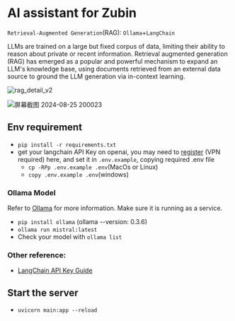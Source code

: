 # AI assistant for Zubin

`Retrieval-Augmented Generation`(RAG): `Ollama`+`LangChain`

LLMs are trained on a large but fixed corpus of data, limiting their ability to reason about private or recent information. Retrieval augmented generation (RAG) has emerged as a popular and powerful mechanism to expand an LLM's knowledge base, using documents retrieved from an external data source to ground the LLM generation via in-context learning. 

![rag_detail_v2](https://github.com/langchain-ai/rag-from-scratch/assets/122662504/54a2d76c-b07e-49e7-b4ce-fc45667360a1)

![屏幕截图 2024-08-25 200023](https://github.com/user-attachments/assets/c50d24a7-89d1-4845-b51a-1c2896390177)


## Env requirement
- `pip install -r requirements.txt`
- get your langchain API Key on openai, you may need to [register] (VPN required) here, and set it in `.env.example`, copying required .env file
   - `cp -RPp .env.example .env`(MacOs or Linux)
   - `copy .env.example .env`(windows)

### Ollama Model
Refer to [Ollama] for more information. Make sure it is running as a service.
- `pip install ollama` (ollama --version: 0.3.6)
- `ollama run mistral:latest`
- Check your model with `ollama list`

### Other reference:
- [LangChain API Key Guide]

## Start the server
- `uvicorn main:app --reload`

[Langchain]:https://python.langchain.com/v0.2/docs/integrations/text_embedding/ollama/
[Ollama]:https://ollama.com/
[LangChain API Key Guide]:https://www.restack.io/docs/langchain-knowledge-langchain-api-key-guide
[register]: https://platform.openai.com/
[Technical method]:https://juejin.cn/post/7378779608353669158
